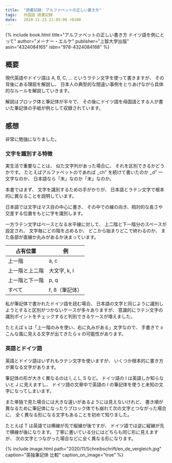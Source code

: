 ```yaml
---
title:  "読書記録: アルファベットの正しい書き方"
tags:	外国語 読書記録
date:	2020-11-23 22:05:06 +0100
---
```

{% include book.html
    title="アルファベットの正しい書き方 ドイツ語を例にとって"
    author="メーナー・エルケ"
    publisher="上智大学出版"
    asin="4324084165"
    isbn="978-4324084168"
    %}

## 概要

現代英語やドイツ語は A, B, C, ... というラテン文字を使って書きますが、
その背後にある理屈を解説し、
日本人の典型的な間違い事例をとりあげながら具体的なルールを解説していきます。

解説はブロック体と筆記体が半々で、
その後にドイツ語を母国語とする人が書いた筆記体の手紙が例として収録されています。

## 感想

非常に勉強になりました。

### 文字を識別する特徴

実生活で重要なことは、
似た文字列があった場合に、
それを区別できるかどうかです。
たとえばアルファベットのであれば ,,ch" を続けて書いたのか ,,d" 一文字なのか、
日本語なら「末」なのか「未」なのか。

本書ではまず、
文字を識別するための手がかりが、
日本語とラテン文字で根本的に異なることを説明しています。

日本語では文字はマス目の中心に書き、
その中での線の向き、相対的な長さや交差する位置をもとに字を識別します。

一方ラテン文字はベースとなる水平線に対して、
上二階と下一階分のスペースが設定され、
文字毎にどの階を占めるか、
どこから始まりどこで終わるのか、
また各部が直線か丸みがあるか決まっています。

| 占有位置 | 例 |
| - | - |
| 上一階 | a, c |
| 上一階と上二階 | 大文字, k, l |
| 上一階と下一階 | p, q |
| すべて | f, ß（筆記体） |

私が筆記体で書かれたドイツ語を読む場合、
日本語の文字と同じように識別しようとすると区別がつかないケースが多々ありますが、
意識的にラテン文字の識別ポイントをチェックすると判別できるケースが増えました。

たとえば s は「上一階のみを使い、右に丸みがある」文字なので、
手書きで ɔ こんな風に見える文字が出てきたら s の可能性があります。

### 英語とドイツ語

英語とドイツ語はいずれもラテン文字を使いますが、
いくつか根本的に書き方が異なる文字があります。

筆記体の形が大きく異なるのは I, J, L, S など。
ドイツ語の I は英語しか知らないと J に見えますし、
ドイツ語の文章中で英語の I の筆記体を使うと未知の文字になってしまいます。

また単独で見た場合には大きな違いがあるようには見えないけれど、
書き順が異なるために筆記体になったりブロック体でも崩れて次の文字とつながった場合に、
全く異なる形になる文字もあることを初めて知りました。

たとえば T は英語では横線が先で縦線が後ですが、
ドイツ語では逆に縦線が先で横線が後になります。
丁寧に書いている分にはどちらも同じ形に見えますが、
次の文字とつながった場合などに全く異なる形になります。

{% include image.html
    path="2020/11/Schreibschrift/en_de_vergleich.jpg"
    caption="英独筆記体 比較"
    caption_on_image="true"
    %}